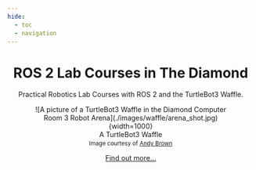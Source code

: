 ```yaml
---
hide:
  - toc 
  - navigation
---
```


<center>

# ROS 2 Lab Courses in The Diamond

Practical Robotics Lab Courses with ROS 2 and the TurtleBot3 Waffle.

<figure markdown>
  ![A picture of a TurtleBot3 Waffle in the Diamond Computer Room 3 Robot Arena](./images/waffle/arena_shot.jpg){width=1000}
  <figcaption>A TurtleBot3 Waffle<br />
  <small>Image courtesy of <a href="https://www.andybrownphoto.co.uk/" target="_blank">Andy Brown</a></small></figcaption> 
</figure>

[Find out more...](./about/README.md)

</center>